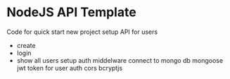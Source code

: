 # NodeJS API Template 
Code for quick start new project 
setup API for users
 - create
 - login
 - show all users
setup auth middelware
connect to mongo db mongoose
jwt token for user auth
cors
bcryptjs



  
